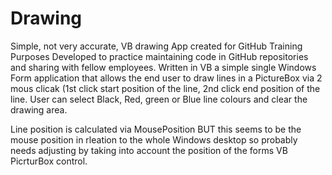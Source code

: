 # Drawing
Simple, not very accurate, VB drawing App created for GitHub Training Purposes
Developed to practice maintaining code in GitHub repositories and sharing with fellow employees.
Written in VB a simple single Windows Form application that allows the end user to draw
lines in a PictureBox via 2 mous clicak (1st click start position of the line, 2nd click end position of
the line.  User can select Black, Red, green or Blue line colours and clear the drawing area.

Line position is calculated via MousePosition BUT this seems to be the mouse position in rleation
to the whole Windows desktop so probably needs adjusting by taking into account the position of
the forms VB PicrturBox control.
